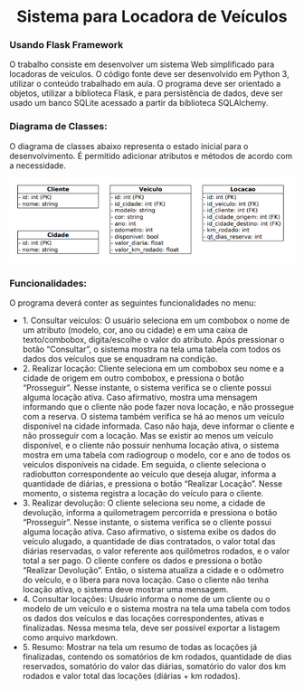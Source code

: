 <h1 align="center"> Sistema para Locadora de Veículos </h1>
<h3>Usando Flask Framework</h3>
<p> 
  O trabalho consiste em desenvolver um sistema Web simplificado para locadoras de veículos.
O código fonte deve ser desenvolvido em Python 3, utilizar o conteúdo trabalhado em aula. O
programa deve ser orientado a objetos, utilizar a biblioteca Flask, e para persistência de dados,
deve ser usado um banco SQLite acessado a partir da biblioteca SQLAlchemy.
</p>
<h3>Diagrama de Classes:</h3>
<p>O diagrama de classes abaixo representa o estado inicial para o desenvolvimento. É permitido
adicionar atributos e métodos de acordo com a necessidade.</p>
<img src="/img/diagrama-classes.png">
<h3>Funcionalidades:</h3>
<p>O programa deverá conter as seguintes funcionalidades no menu:</p>
<ul>
<li>1. Consultar veículos: O usuário seleciona em um combobox o nome de um atributo
(modelo, cor, ano ou cidade) e em uma caixa de texto/combobox, digita/escolhe o valor
do atributo. Após pressionar o botão “Consultar”, o sistema mostra na tela uma tabela
com todos os dados dos veículos que se enquadram na condição.</li>
<li>2. Realizar locação: Cliente seleciona em um combobox seu nome e a cidade de origem
em outro combobox, e pressiona o botão “Prosseguir”. Nesse instante, o sistema
verifica se o cliente possui alguma locação ativa. Caso afirmativo, mostra uma
mensagem informando que o cliente não pode fazer nova locação, e não prossegue com
a reserva. O sistema também verifica se há ao menos um veículo disponível na cidade
informada. Caso não haja, deve informar o cliente e não prosseguir com a locação. Mas
se existir ao menos um veículo disponível, e o cliente não possuir nenhuma locação
ativa, o sistema mostra em uma tabela com radiogroup o modelo, cor e ano de todos os
veículos disponíveis na cidade. Em seguida, o cliente seleciona o radiobutton
correspondente ao veículo que deseja alugar, informa a quantidade de diárias, e
pressiona o botão “Realizar Locação”. Nesse momento, o sistema registra a locação do
veículo para o cliente.</li>
<li>3. Realizar devolução: O cliente seleciona seu nome, a cidade de devolução, informa a
quilometragem percorrida e pressiona o botão “Prosseguir”. Nesse instante, o sistema
verifica se o cliente possui alguma locação ativa. Caso afirmativo, o sistema exibe os
dados do veículo alugado, a quantidade de dias contratados, o valor total das diárias
reservadas, o valor referente aos quilômetros rodados, e o valor total a ser pago. O
cliente confere os dados e pressiona o botão “Realizar Devolução”. Então, o sistema
atualiza a cidade e o odômetro do veículo, e o libera para nova locação. Caso o cliente
não tenha locação ativa, o sistema deve mostrar uma mensagem.</li>
<li>4. Consultar locações: Usuário informa o nome de um cliente ou o modelo de um veículo
e o sistema mostra na tela uma tabela com todos os dados dos veículos e das locações
correspondentes, ativas e finalizadas. Nessa mesma tela, deve ser possível exportar a
listagem como arquivo markdown.</li>
<li>5. Resumo: Mostrar na tela um resumo de todas as locações já finalizadas, contendo os
somatórios de km rodados, quantidade de dias reservados, somatório do valor das
diárias, somatório do valor dos km rodados e valor total das locações (diárias + km
rodados).
<ul>
</ul> 


